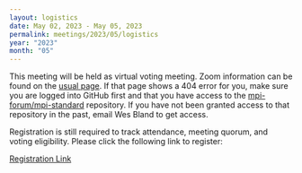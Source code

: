 ```yaml
---
layout: logistics
date: May 02, 2023 - May 05, 2023
permalink: meetings/2023/05/logistics
year: "2023"
month: "05"
---
```



This meeting will be held as virtual voting meeting. Zoom information can be found on the
[usual page](https://github.com/mpi-forum/mpi-standard/wiki/Virtual-Forum-Meeting-Information). If
that page shows a 404 error for you, make sure you are logged into GitHub first and that you have
access to the [mpi-forum/mpi-standard](https://github.com/mpi-forum/mpi-standard) repository. If you
have not been granted access to that repository in the past, email Wes Bland to get access.

Registration is still required to track attendance, meeting quorum, and voting eligibility. Please
click the following link to register:

[Registration Link](https://forms.gle/7q4pUVGGGDUXgZiD9)

